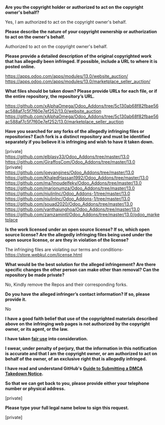 **Are you the copyright holder or authorized to act on the copyright owner's behalf?**

Yes, I am authorized to act on the copyright owner's behalf.

**Please describe the nature of your copyright ownership or authorization to act on the owner's behalf.**

Authorized to act on the copyright owner's behalf.

**Please provide a detailed description of the original copyrighted work that has allegedly been infringed. If possible, include a URL to where it is posted online.**

https://apps.odoo.com/apps/modules/13.0/website_auction/  
https://apps.odoo.com/apps/modules/13.0/marketplace_seller_auction/

**What files should be taken down? Please provide URLs for each file, or if the entire repository, the repository’s URL.**

https://github.com/xAlphaOmega/Odoo_Addons/tree/5c130ab68f82fbae56ac588af7c5f7f60e7ef252/13.0/website_auction  
https://github.com/xAlphaOmega/Odoo_Addons/tree/5c130ab68f82fbae56ac588af7c5f7f60e7ef252/13.0/marketplace_seller_auction

**Have you searched for any forks of the allegedly infringing files or repositories? Each fork is a distinct repository and must be identified separately if you believe it is infringing and wish to have it taken down.**

[private]  
https://github.com/elblasy33/Odoo_Addons/tree/master/13.0  
https://github.com/GiraffosCom/Odoo_Addons/tree/master/13.0  
[private]   
https://github.com/joeyangines/Odoo_Addons/tree/master/13.0  
https://github.com/KhaledHassan1992/Odoo_Addons/tree/master/13.0  
https://github.com/ma7moudelfeky/Odoo_Addons/tree/master/13.0  
https://github.com/marionumza/Odoo_Addons/tree/master/13.0  
https://github.com/niulinlnc/Odoo_Addons-1/tree/master/13.0  
https://github.com/niulinlnc/Odoo_Addons-1/tree/master/13.0  
https://github.com/souad2020/Odoo_Addons/tree/master/13.0  
https://github.com/vanthaiunghoa/Odoo_Addons/tree/master/13.0  
https://github.com/zamzamintl/Odoo_Addons/tree/master/13.0/odoo_marketplace  

**Is the work licensed under an open source license? If so, which open source license? Are the allegedly infringing files being used under the open source license, or are they in violation of the license?**

The infringing files are violating our terms and conditions- https://store.webkul.com/license.html

**What would be the best solution for the alleged infringement? Are there specific changes the other person can make other than removal? Can the repository be made private?**

No, Kindly remove the Repos and their corresponding forks.

**Do you have the alleged infringer’s contact information? If so, please provide it.**

No

**I have a good faith belief that use of the copyrighted materials described above on the infringing web pages is not authorized by the copyright owner, or its agent, or the law.**

**I have taken <a href="https://www.lumendatabase.org/topics/22">fair use</a> into consideration.**

**I swear, under penalty of perjury, that the information in this notification is accurate and that I am the copyright owner, or am authorized to act on behalf of the owner, of an exclusive right that is allegedly infringed.**

**I have read and understand GitHub's <a href="https://help.github.com/articles/guide-to-submitting-a-dmca-takedown-notice/">Guide to Submitting a DMCA Takedown Notice</a>.**

**So that we can get back to you, please provide either your telephone number or physical address.**

[private]  

**Please type your full legal name below to sign this request.**

[private]
